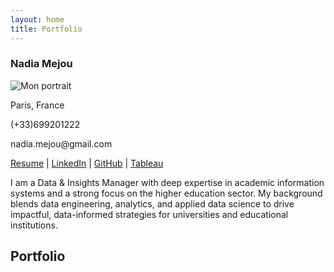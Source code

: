 ```yaml
---
layout: home
title: Portfolio
---
```


<section class="two-col">
  <aside class="left profile">
    <h1 class="profile-name">Nadia Mejou</h1>
    <img class="profile-photo" src="{{ '/profile_pic.jpg' | relative_url }}" alt="Mon portrait" />
    <p class="profile-city"> 
      Paris, France
    </p>
    <p class="profile-phone">
      (+33)699201222
    </p>
    <p class="profile-mail">
      nadia.mejou@gmail.com
    </p>
    <p class="profile-links">
      <a href="#" target="_blank" rel="noopener">Resume</a> |
      <a href="#" target="_blank" rel="noopener">LinkedIn</a> |
      <a href="https://github.com/nm-education" target="_blank" rel="noopener">GitHub</a> |
      <a href="#" target="_blank" rel="noopener">Tableau</a>
    </p>
    <p class="profile-bio">
      I am a Data & Insights Manager with deep expertise in academic information systems and a strong focus on the higher education sector. My background blends data engineering, analytics, and applied data science to drive impactful, data-informed strategies for universities and educational institutions.
    </p>
  </aside>

  <div class="section-title">
    <h2>Portfolio</h2>
    <!-- On ajoutera ici ta 1ʳᵉ project card -->
  </div>
</section>
